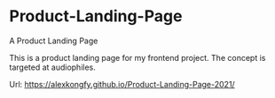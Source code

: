 # Product-Landing-Page
A Product Landing Page

This is a product landing page for my frontend project. The concept is targeted at audiophiles.

Url:  https://alexkongfy.github.io/Product-Landing-Page-2021/

